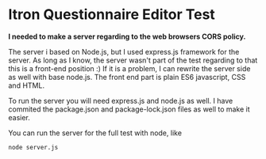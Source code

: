 # Itron Questionnaire Editor Test 

**I needed to make a server regarding to the web browsers CORS policy.**

The server i based on Node.js, but I used express.js framework for the server.
As long as I know, the server wasn't part of the test regarding to that this is a front-end position :)
If it is a problem, I can rewrite the server side as well with base node.js.
The front end part is plain ES6 javascript, CSS and HTML.

To run the server you will need express.js and node.js as well.
I have commited the package.json and package-lock.json files as well to make it easier.

You can run the server for the full test with node, like

```node server.js```
